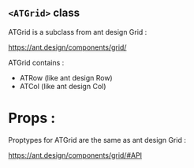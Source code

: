 ## `<ATGrid>` class

ATGrid is a subclass from ant design Grid :

https://ant.design/components/grid/

ATGrid contains :
- ATRow (like ant design Row)
- ATCol (like ant design Col)


# Props :

Proptypes for ATGrid are the same as ant design Grid :

https://ant.design/components/grid/#API

